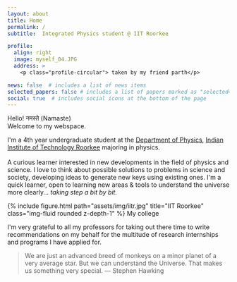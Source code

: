 ```yaml
---
layout: about
title: Home
permalink: /
subtitle:  Integrated Physics student @ IIT Roorkee

profile:
  align: right 
  image: myself_04.JPG
  address: >
    <p class="profile-circular"> taken by my friend parth</p>

news: false  # includes a list of news items
selected_papers: false # includes a list of papers marked as "selected={true}"
social: true  # includes social icons at the bottom of the page
---
```

Hello! नमस्ते (Namaste) <br>Welcome to my webspace. 
<p> I'm a 4th year undergraduate student at the <a href="https://ph.iitr.ac.in/departments/PH/pages/index.html">Department of Physics</a>, <a href="https://new.iitr.ac.in/">Indian Institute of Technology Roorkee</a> majoring in physics. <br> <br> A curious learner interested in new developments in the field of physics and science. I love to think about possible solutions to problems in science and society, developing ideas to generate new keys using existing ones. I'm a quick learner, open to learning new areas & tools to understand the universe more clearly... <i>taking step a bit by bit.</i></p>

<div class="row justify-content-sm">
    <div class="col-sm-6  mt-3 mt-md-0">
        {% include figure.html path="assets/img/iitr.jpg" title="IIT Roorkee" class="img-fluid rounded z-depth-1" %}
      My college
    </div>
</div>

<p class="header-bar"> I'm very grateful to all my professors for taking out there time to write recommendations on my behalf for the multitude of research internships and programs I have applied for.</p>

<blockquote> We are just an advanced breed of monkeys on a minor planet of a very average star. But we can understand the Universe. That makes us something very special. ― Stephen Hawking </blockquote>
